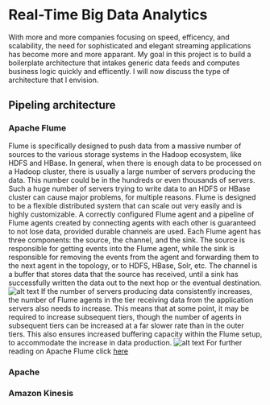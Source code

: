# Real-Time Big Data Analytics
With more and more companies focusing on speed, efficency, and scalability, the need for sophisticated and elegant streaming applications has become more and more apparant. 
My goal in this project is to build a boilerplate architecture that intakes generic data feeds and computes business logic quickly and efficently. 
I will now discuss the type of architecture that I envision. 
## Pipeling architecture
### Apache Flume
Flume is specifically designed to push data from a massive number of sources to the various storage systems in the Hadoop ecosystem, like HDFS and HBase.
In general, when there is enough data to be processed on a Hadoop cluster, there is usually a large number of servers producing the data. 
This number could be in the hundreds or even thousands of servers. Such a huge number of servers trying to write data to an HDFS or HBase cluster can cause major problems, for multiple reasons.
Flume is designed to be a flexible distributed system that can scale out very easily and is highly customizable. 
A correctly configured Flume agent and a pipeline of Flume agents created by connecting agents with each other is guaranteed to not lose data, provided durable channels are used.
Each Flume agent has three components: the source, the channel, and the sink. 
The source is responsible for getting events into the Flume agent, while the sink is responsible for removing the events from the agent and forwarding them to the next agent in the topology, or to HDFS, HBase, Solr, etc. 
The channel is a buffer that stores data that the source has received, until a sink has successfully written the data out to the next hop or the eventual destination.
![alt text](https://github.com/ifilonenko/backend-architecture/tree/master/spark-streaming/bin/flume1.png "Apache Flume")
If the number of servers producing data consistently increases, the number of Flume agents in the tier receiving data from the application servers also needs to increase. 
This means that at some point, it may be required to increase subsequent tiers, though the number of agents in subsequent tiers can be increased at a far slower rate than in the outer tiers. 
This also ensures increased buffering capacity within the Flume setup, to accommodate the increase in data production.
![alt text](https://github.com/ifilonenko/backend-architecture/tree/master/spark-streaming/bin/flume2.png "Apache Flume")
For further reading on Apache Flume click [here](https://flume.apache.org/)
### Apache 
### Amazon Kinesis